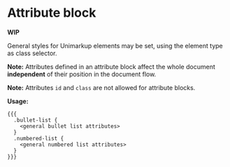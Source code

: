 # Attribute block

**WIP**

General styles for Unimarkup elements may be set, using the element type as class selector.

**Note:** Attributes defined in an attribute block affect the whole document **independent** of their position in the document flow.

**Note:** Attributes `id` and `class` are not allowed for attribute blocks.

**Usage:**

```
{{{
  .bullet-list {
    <general bullet list attributes>
  }
  .numbered-list {
    <general numbered list attributes>
  }
}}}
```
